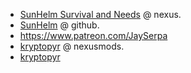 
- [SunHelm Survival and Needs](https://www.nexusmods.com/skyrimspecialedition/mods/39414) @ nexus.
- [SunHelm](https://github.com/colinswrath/SunHelm) @ github.
- https://www.patreon.com/JaySerpa
- [kryptopyr](https://www.nexusmods.com/skyrimspecialedition/users/4291352) @ nexusmods.
- [kryptopyr](https://www.patreon.com/kryptopyr)
